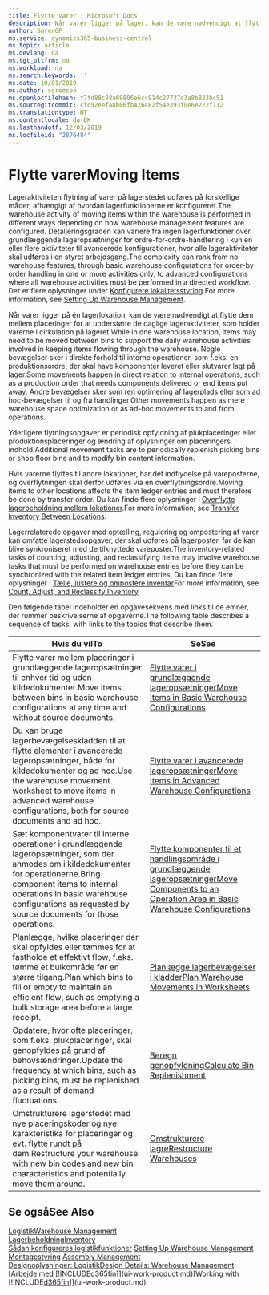```yaml
---
title: Flytte varer | Microsoft Docs
description: Når varer ligger på lager, kan de være nødvendigt at flytte dem mellem placeringer for at understøtte de daglige lageraktiviteter, som holder varerne i cirkulation på lageret. Nogle bevægelser sker i direkte forhold til interne operationer, som f.eks. en produktionsordre, der skal have komponenter leveret eller slutvarer lagt på lager. Andre bevægelser sker som ren optimering af lagerplads eller som ad hoc-bevægelser til og fra handlinger.
author: SorenGP
ms.service: dynamics365-business-central
ms.topic: article
ms.devlang: na
ms.tgt_pltfrm: na
ms.workload: na
ms.search.keywords: ''
ms.date: 10/01/2019
ms.author: sgroespe
ms.openlocfilehash: f7fd88c88a69806e6cc914c27737d3a8b823bc51
ms.sourcegitcommit: cfc92eefa8b06fb426482f54e393f0e6e222f712
ms.translationtype: HT
ms.contentlocale: da-DK
ms.lasthandoff: 12/03/2019
ms.locfileid: "2876484"
---
```

# <a name="moving-items"></a><span data-ttu-id="6cf4c-105">Flytte varer</span><span class="sxs-lookup"><span data-stu-id="6cf4c-105">Moving Items</span></span>
<span data-ttu-id="6cf4c-106">Lageraktiviteten flytning af varer på lagerstedet udføres på forskellige måder, afhængigt af hvordan lagerfunktionerne er konfigureret.</span><span class="sxs-lookup"><span data-stu-id="6cf4c-106">The warehouse activity of moving items within the warehouse is performed in different ways depending on how warehouse management features are configured.</span></span> <span data-ttu-id="6cf4c-107">Detaljeringsgraden kan variere fra ingen lagerfunktioner over grundlæggende lageropsætninger for ordre-for-ordre-håndtering i kun en eller flere aktiviteter til avancerede konfigurationer, hvor alle lageraktiviteter skal udføres i en styret arbejdsgang.</span><span class="sxs-lookup"><span data-stu-id="6cf4c-107">The complexity can rank from no warehouse features, through basic warehouse configurations for order-by order handling in one or more activities only, to advanced configurations where all warehouse activities must be performed in a directed workflow.</span></span> <span data-ttu-id="6cf4c-108">Der er flere oplysninger under [Konfigurere lokalitetsstyring](warehouse-setup-warehouse.md).</span><span class="sxs-lookup"><span data-stu-id="6cf4c-108">For more information, see [Setting Up Warehouse Management](warehouse-setup-warehouse.md).</span></span>

<span data-ttu-id="6cf4c-109">Når varer ligger på én lagerlokation, kan de være nødvendigt at flytte dem mellem placeringer for at understøtte de daglige lageraktiviteter, som holder varerne i cirkulation på lageret.</span><span class="sxs-lookup"><span data-stu-id="6cf4c-109">While in one warehouse location, items may need to be moved between bins to support the daily warehouse activities involved in keeping items flowing through the warehouse.</span></span> <span data-ttu-id="6cf4c-110">Nogle bevægelser sker i direkte forhold til interne operationer, som f.eks. en produktionsordre, der skal have komponenter leveret eller slutvarer lagt på lager.</span><span class="sxs-lookup"><span data-stu-id="6cf4c-110">Some movements happen in direct relation to internal operations, such as a production order that needs components delivered or end items put away.</span></span> <span data-ttu-id="6cf4c-111">Andre bevægelser sker som ren optimering af lagerplads eller som ad hoc-bevægelser til og fra handlinger.</span><span class="sxs-lookup"><span data-stu-id="6cf4c-111">Other movements happen as mere warehouse space optimization or as ad-hoc movements to and from operations.</span></span>

<span data-ttu-id="6cf4c-112">Yderligere flytningsopgaver er periodisk opfyldning af plukplaceringer eller produktionsplaceringer og ændring af oplysninger om placeringers indhold.</span><span class="sxs-lookup"><span data-stu-id="6cf4c-112">Additional movement tasks are to periodically replenish picking bins or shop floor bins and to modify bin content information.</span></span>

<span data-ttu-id="6cf4c-113">Hvis varerne flyttes til andre lokationer, har det indflydelse på vareposterne, og overflytningen skal derfor udføres via en overflytningsordre.</span><span class="sxs-lookup"><span data-stu-id="6cf4c-113">Moving items to other locations affects the item ledger entries and must therefore be done by transfer order.</span></span> <span data-ttu-id="6cf4c-114">Du kan finde flere oplysninger i [Overflytte lagerbeholdning mellem lokationer](inventory-how-transfer-between-locations.md).</span><span class="sxs-lookup"><span data-stu-id="6cf4c-114">For more information, see [Transfer Inventory Between Locations](inventory-how-transfer-between-locations.md).</span></span>  

<span data-ttu-id="6cf4c-115">Lagerrelaterede opgaver med optælling, regulering og ompostering af varer kan omfatte lagerstedsopgaver, der skal udføres på lagerposter, før de kan blive synkroniseret med de tilknyttede vareposter.</span><span class="sxs-lookup"><span data-stu-id="6cf4c-115">The inventory-related tasks of counting, adjusting, and reclassifying items may involve warehouse tasks that must be performed on warehouse entries before they can be synchronized with the related item ledger entries.</span></span> <span data-ttu-id="6cf4c-116">Du kan finde flere oplysninger i [Tælle, justere og ompostere inventar](inventory-how-count-adjust-reclassify.md)</span><span class="sxs-lookup"><span data-stu-id="6cf4c-116">For more information, see [Count, Adjust, and Reclassify Inventory](inventory-how-count-adjust-reclassify.md)</span></span>  

 <span data-ttu-id="6cf4c-117">Den følgende tabel indeholder en opgavesekvens med links til de emner, der rummer beskrivelserne af opgaverne.</span><span class="sxs-lookup"><span data-stu-id="6cf4c-117">The following table describes a sequence of tasks, with links to the topics that describe them.</span></span>   

|<span data-ttu-id="6cf4c-118">**Hvis du vil**</span><span class="sxs-lookup"><span data-stu-id="6cf4c-118">**To**</span></span>|<span data-ttu-id="6cf4c-119">**Se**</span><span class="sxs-lookup"><span data-stu-id="6cf4c-119">**See**</span></span>|  
|------------|-------------|  
|<span data-ttu-id="6cf4c-120">Flytte varer mellem placeringer i grundlæggende lageropsætninger til enhver tid og uden kildedokumenter.</span><span class="sxs-lookup"><span data-stu-id="6cf4c-120">Move items between bins in basic warehouse configurations at any time and without source documents.</span></span>|[<span data-ttu-id="6cf4c-121">Flytte varer i grundlæggende lageropsætninger</span><span class="sxs-lookup"><span data-stu-id="6cf4c-121">Move Items in Basic Warehouse Configurations</span></span>](warehouse-how-to-move-items-ad-hoc-in-basic-warehousing.md)|
|<span data-ttu-id="6cf4c-122">Du kan bruge lagerbevægelseskladden til at flytte elementer i avancerede lageropsætninger, både for kildedokumenter og ad hoc.</span><span class="sxs-lookup"><span data-stu-id="6cf4c-122">Use the warehouse movement worksheet to move items in advanced warehouse configurations, both for source documents and ad hoc.</span></span>|[<span data-ttu-id="6cf4c-123">Flytte varer i avancerede lageropsætninger</span><span class="sxs-lookup"><span data-stu-id="6cf4c-123">Move Items in Advanced Warehouse Configurations</span></span>](warehouse-how-to-move-items-in-advanced-warehousing.md)|  
|<span data-ttu-id="6cf4c-124">Sæt komponentvarer til interne operationer i grundlæggende lageropsætninger, som der anmodes om i kildedokumenter for operationerne.</span><span class="sxs-lookup"><span data-stu-id="6cf4c-124">Bring component items to internal operations in basic warehouse configurations as requested by source documents for those operations.</span></span>|[<span data-ttu-id="6cf4c-125">Flytte komponenter til et handlingsområde i grundlæggende lageropsætninger</span><span class="sxs-lookup"><span data-stu-id="6cf4c-125">Move Components to an Operation Area in Basic Warehouse Configurations</span></span>](warehouse-how-to-move-components-to-an-operation-area-in-basic-warehousing.md)|
|<span data-ttu-id="6cf4c-126">Planlægge, hvilke placeringer der skal opfyldes eller tømmes for at fastholde et effektivt flow, f.eks. tømme et bulkområde før en større tilgang.</span><span class="sxs-lookup"><span data-stu-id="6cf4c-126">Plan which bins to fill or empty to maintain an efficient flow, such as emptying a bulk storage area before a large receipt.</span></span>|[<span data-ttu-id="6cf4c-127">Planlægge lagerbevægelser i kladder</span><span class="sxs-lookup"><span data-stu-id="6cf4c-127">Plan Warehouse Movements in Worksheets</span></span>](warehouse-how-to-plan-warehouse-movements-in-worksheets.md)|
|<span data-ttu-id="6cf4c-128">Opdatere, hvor ofte placeringer, som f.eks. plukplaceringer, skal genopfyldes på grund af behovsændringer.</span><span class="sxs-lookup"><span data-stu-id="6cf4c-128">Update the frequency at which bins, such as picking bins, must be replenished as a result of demand fluctuations.</span></span>|[<span data-ttu-id="6cf4c-129">Beregn genopfyldning</span><span class="sxs-lookup"><span data-stu-id="6cf4c-129">Calculate Bin Replenishment</span></span>](warehouse-how-to-calculate-bin-replenishment.md)|
|<span data-ttu-id="6cf4c-130">Omstrukturere lagerstedet med nye placeringskoder og nye karakteristika for placeringer og evt. flytte rundt på dem.</span><span class="sxs-lookup"><span data-stu-id="6cf4c-130">Restructure your warehouse with new bin codes and new bin characteristics and potentially move them around.</span></span>|[<span data-ttu-id="6cf4c-131">Omstrukturere lagre</span><span class="sxs-lookup"><span data-stu-id="6cf4c-131">Restructure Warehouses</span></span>](warehouse-how-to-restructure-warehouses.md)|  

## <a name="see-also"></a><span data-ttu-id="6cf4c-132">Se også</span><span class="sxs-lookup"><span data-stu-id="6cf4c-132">See Also</span></span>  
[<span data-ttu-id="6cf4c-133">Logistik</span><span class="sxs-lookup"><span data-stu-id="6cf4c-133">Warehouse Management</span></span>](warehouse-manage-warehouse.md)  
[<span data-ttu-id="6cf4c-134">Lagerbeholdning</span><span class="sxs-lookup"><span data-stu-id="6cf4c-134">Inventory</span></span>](inventory-manage-inventory.md)  
<span data-ttu-id="6cf4c-135">[Sådan konfigureres logistikfunktioner](warehouse-setup-warehouse.md)   </span><span class="sxs-lookup"><span data-stu-id="6cf4c-135">[Setting Up Warehouse Management](warehouse-setup-warehouse.md)   </span></span>  
<span data-ttu-id="6cf4c-136">[Montagestyring](assembly-assemble-items.md)  </span><span class="sxs-lookup"><span data-stu-id="6cf4c-136">[Assembly Management](assembly-assemble-items.md)  </span></span>  
[<span data-ttu-id="6cf4c-137">Designoplysninger: Logistik</span><span class="sxs-lookup"><span data-stu-id="6cf4c-137">Design Details: Warehouse Management</span></span>](design-details-warehouse-management.md)  
<span data-ttu-id="6cf4c-138">[Arbejde med [!INCLUDE[d365fin](includes/d365fin_md.md)]](ui-work-product.md)</span><span class="sxs-lookup"><span data-stu-id="6cf4c-138">[Working with [!INCLUDE[d365fin](includes/d365fin_md.md)]](ui-work-product.md)</span></span>
